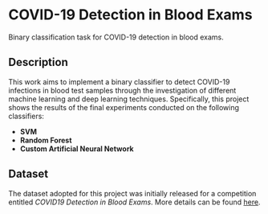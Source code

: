 # COVID-19 Detection in Blood Exams
Binary classification task for COVID-19 detection in blood exams.

## Description
This work aims to implement a binary classifier to detect COVID-19 infections in blood test samples through the investigation of different machine learning and deep learning techniques. Specifically, this project shows the results of the final experiments conducted on the following classifiers:
- **SVM**
- **Random Forest**
- **Custom Artificial Neural Network**

## Dataset
The dataset adopted for this project was initially released for a competition entitled *COVID19 Detection in Blood Exams*. More details can be found [here](https://hilab.com.br/competition/).
